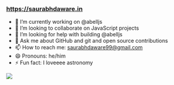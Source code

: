 ### https://saurabhdaware.in

- 🔭 I’m currently working on @abelljs
- 👯 I’m looking to collaborate on JavaScript projects
- 🤔 I’m looking for help with building @abelljs
- 💬 Ask me about GitHub and git and open source contributions
- 📫 How to reach me: saurabhdaware99@gmail.com
- 😄 Pronouns: he/him
- ⚡ Fun fact: I loveeee astronomy

![](https://res.cloudinary.com/saurabhdaware/image/upload/v1582781246/saurabh2019/saurabh2020-og-600-300.png)
